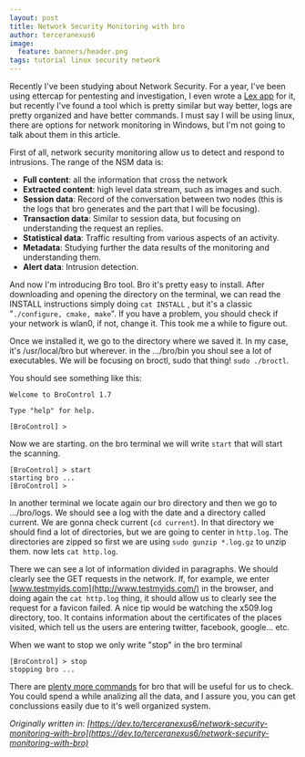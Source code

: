 ```yaml
---
layout: post
title: Network Security Monitoring with bro
author: terceranexus6
image:
  feature: banners/header.png
tags: tutorial linux security network
---
```


Recently I've been studying about Network Security. For a year, I've been using ettercap for pentesting and investigation, I even wrote a [Lex app](https://github.com/terceranexus6/proyecto_lex) for it, but recently I've found a tool which is pretty similar but way better, logs are pretty organized and have better commands. I must say I will be using linux, there are options for network monitoring in Windows, but I'm not going to talk about them in this article.

First of all, network security monitoring allow us to detect and respond to intrusions. The range of the NSM data is:

- **Full content**: all the information that cross the network
- **Extracted content**: high level data stream, such as images and such.
- **Session data**: Record of the conversation between two nodes (this is the logs that bro generates and the part that I will be focusing).
- **Transaction data**: Similar to session data, but focusing on understanding the request an replies.
- **Statistical data**: Traffic resulting from various aspects of an activity.
- **Metadata**: Studying further the data results of the monitoring and understanding them.
- **Alert data**: Intrusion detection.

And now I'm introducing Bro tool. Bro it's pretty easy to install. After downloading and opening the directory on the terminal, we can read the INSTALL instructions simply doing `cat INSTALL` , but it's a classic "`./configure, cmake, make`". If you have a problem, you should check if your network is wlan0, if not, change it. This took me a while to figure out.

Once we installed it, we go to the directory where we saved it. In my case, it's /usr/local/bro but wherever. in the .../bro/bin you shoul see a lot of executables. We will be focusing on broctl, sudo that thing! `sudo ./broctl`.

You should see something like this:

```
Welcome to BroControl 1.7

Type "help" for help.

[BroControl] >
```

Now we are starting. on the bro terminal we will write `start` that will start the scanning.

```
[BroControl] > start
starting bro ...
[BroControl] >
```

In another terminal we locate again our bro directory and then we go to .../bro/logs. We should see a log with the date and a directory called current. We are gonna check current (`cd current`). In that directory we should find a lot of directories, but we are going to center in `http.log`. The directories are zipped so first we are using `sudo gunzip *.log.gz` to unzip them. now lets `cat http.log`.

There we can see a lot of information divided in paragraphs. We should clearly see the GET requests in the network. If, for example, we enter [www.testmyids.com](http://www.testmyids.com/) in the browser, and doing again the `cat http.log` thing, it should allow us to clearly see the request for a favicon failed. A nice tip would be watching the x509.log directory, too. It contains information about the certificates of the places visited, which tell us the users are entering twitter, facebook, google... etc.

When we want to stop we only write "stop" in the bro terminal

```
[BroControl] > stop
stopping bro ...
```

There are [plenty more commands](https://www.bro.org/sphinx/components/broctl/README.html) for bro that will be useful for us to check. You could spend a while analizing all the data, and I assure you, you can get conclussions easily due to it's well organized system.

*Originally written in: [https://dev.to/terceranexus6/network-security-monitoring-with-bro](https://dev.to/terceranexus6/network-security-monitoring-with-bro)*
